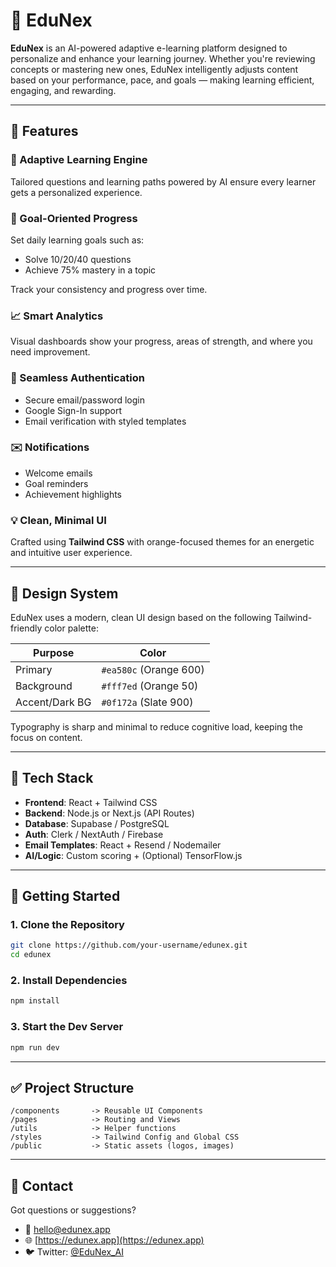 
# 🧠 EduNex

**EduNex** is an AI-powered adaptive e-learning platform designed to personalize and enhance your learning journey. Whether you're reviewing concepts or mastering new ones, EduNex intelligently adjusts content based on your performance, pace, and goals — making learning efficient, engaging, and rewarding.

---

## 🌟 Features

### 🎯 Adaptive Learning Engine
Tailored questions and learning paths powered by AI ensure every learner gets a personalized experience.

### 📌 Goal-Oriented Progress
Set daily learning goals such as:
- Solve 10/20/40 questions
- Achieve 75% mastery in a topic

Track your consistency and progress over time.

### 📈 Smart Analytics
Visual dashboards show your progress, areas of strength, and where you need improvement.

### 🔐 Seamless Authentication
- Secure email/password login
- Google Sign-In support
- Email verification with styled templates

### ✉️ Notifications
- Welcome emails
- Goal reminders
- Achievement highlights

### 💡 Clean, Minimal UI
Crafted using **Tailwind CSS** with orange-focused themes for an energetic and intuitive user experience.

---

## 🎨 Design System

EduNex uses a modern, clean UI design based on the following Tailwind-friendly color palette:

| Purpose        | Color        |
|----------------|--------------|
| Primary        | `#ea580c` (Orange 600) |
| Background     | `#fff7ed` (Orange 50)  |
| Accent/Dark BG | `#0f172a` (Slate 900)  |

Typography is sharp and minimal to reduce cognitive load, keeping the focus on content.

---

## 🔧 Tech Stack

- **Frontend**: React + Tailwind CSS
- **Backend**: Node.js or Next.js (API Routes)
- **Database**: Supabase / PostgreSQL
- **Auth**: Clerk / NextAuth / Firebase
- **Email Templates**: React + Resend / Nodemailer
- **AI/Logic**: Custom scoring + (Optional) TensorFlow.js

---

## 🚀 Getting Started

### 1. Clone the Repository
```bash
git clone https://github.com/your-username/edunex.git
cd edunex
````

### 2. Install Dependencies

```bash
npm install
```

### 3. Start the Dev Server

```bash
npm run dev
```

---

## ✅ Project Structure

```
/components       -> Reusable UI Components
/pages            -> Routing and Views
/utils            -> Helper functions
/styles           -> Tailwind Config and Global CSS
/public           -> Static assets (logos, images)
```

---

## 💌 Contact

Got questions or suggestions?

* 📧 [hello@edunex.app](mailto:hello@edunex.app)
* 🌐 [https://edunex.app](https://edunex.app)
* 🐦 Twitter: [@EduNex\_AI](https://twitter.com/edunex_ai)




